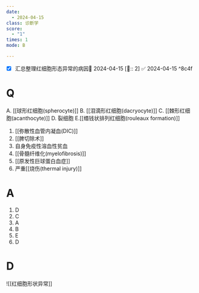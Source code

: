 ```yaml
---
date:
  - 2024-04-15
class: 诊断学
score:
  - "1"
times: 1
mode: B

--- 
```

- [x] 汇总整理红细胞形态异常的病因📅 2024-04-15 [🍅:: 2] ✅ 2024-04-15 ^8c4f


# Q
A. [[球形红细胞(spherocyte)]] B. [[泪滴形红细胞(dacryocyte)]] C. [[棘形红细胞(acanthocyte)]]
D. 裂细胞 E.[[缗钱状排列红细胞(rouleaux formation)]]

1. [[弥散性血管内凝血(DIC)]]
2. [[脾切除术]]
3. 自身免疫性溶血性贫血
4. [[骨髓纤维化(myelofibrosis)]]
5. [[原发性巨球蛋白血症]]
6. 严重[[烧伤(thermal injury)]]

# A

1. D
2. C
3. A
4. B
5. E
6. D



# D
![[红细胞形状异常]]